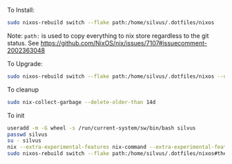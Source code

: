 
To Install:
``` bash
sudo nixos-rebuild switch --flake path:/home/silvus/.dotfiles/nixos
```
Note: `path:` is used to copy everything to nix store regardless to the git status.
See https://github.com/NixOS/nix/issues/7107#issuecomment-2002363048


To Upgrade:
``` bash
sudo nixos-rebuild switch --flake path:/home/silvus/.dotfiles/nixos --upgrade
```

To cleanup
``` bash
sudo nix-collect-garbage --delete-older-than 14d
```

To init
``` bash
useradd -m -G wheel -s /run/current-system/sw/bin/bash silvus
passwd silvus
su - silvus
nix --extra-experimental-features nix-command --extra-experimental-features flakes run nixpkgs#git -- clone https://github.com/silvus/dotfiles.git ~/.dotfiles
sudo nixos-rebuild switch --flake path:/home/silvus/.dotfiles/nixos#the-hostname --use-remote-sudo
```

